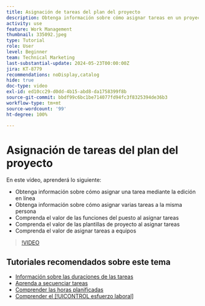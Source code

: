 ```yaml
---
title: Asignación de tareas del plan del proyecto
description: Obtenga información sobre cómo asignar tareas en un proyecto de Adobe Workfront mediante la edición en línea, la edición en lotes, los roles y los equipos.
activity: use
feature: Work Management
thumbnail: 335092.jpeg
type: Tutorial
role: User
level: Beginner
team: Technical Marketing
last-substantial-update: 2024-05-23T00:00:00Z
jira: KT-8779
recommendations: noDisplay,catalog
hide: true
doc-type: video
exl-id: ed10cc29-d0dd-4b15-abd8-da1758399f8b
source-git-commit: bbdf99c6bc1be714077fd94fc3f8325394de36b3
workflow-type: tm+mt
source-wordcount: '99'
ht-degree: 100%

---
```


# Asignación de tareas del plan del proyecto

En este vídeo, aprenderá lo siguiente:

* Obtenga información sobre cómo asignar una tarea mediante la edición en línea
* Obtenga información sobre cómo asignar varias tareas a la misma persona
* Comprenda el valor de las funciones del puesto al asignar tareas
* Comprenda el valor de las plantillas de proyecto al asignar tareas
* Comprenda el valor de asignar tareas a equipos

>[!VIDEO](https://video.tv.adobe.com/v/3445739/?quality=12&learn=on&enablevpops=1&captions=spa)

<!--
learn more urls:
Notifications: Information about work assigned to me
Assign tasks
Personal time overview
Make smart assignments
Modify multiple user assignments in a task list
-->

## Tutoriales recomendados sobre este tema

* [Información sobre las duraciones de las tareas](/help/manage-work/tasks/understand-task-durations.md)
* [Aprenda a secuenciar tareas](/help/manage-work/tasks/learn-to-sequence-tasks.md)
* [Comprender las horas planificadas](/help/manage-work/tasks/understand-planned-hours.md)
* [Comprender el [!UICONTROL esfuerzo laboral]](/help/manage-work/tasks/understand-work-effort.md)
